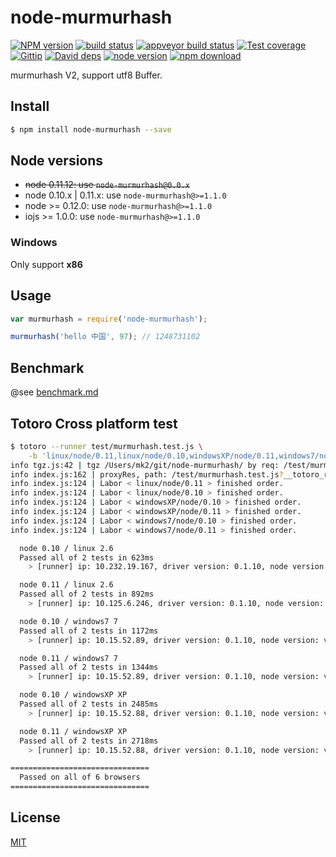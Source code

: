 node-murmurhash
=======

[![NPM version][npm-image]][npm-url]
[![build status][travis-image]][travis-url]
[![appveyor build status][appveyor-image]][appveyor-url]
[![Test coverage][coveralls-image]][coveralls-url]
[![Gittip][gittip-image]][gittip-url]
[![David deps][david-image]][david-url]
[![node version][node-image]][node-url]
[![npm download][download-image]][download-url]

[npm-image]: https://img.shields.io/npm/v/node-murmurhash.svg?style=flat-square
[npm-url]: https://npmjs.org/package/node-murmurhash
[travis-image]: https://img.shields.io/travis/node-modules/node-murmurhash.svg?style=flat-square
[travis-url]: https://travis-ci.org/node-modules/node-murmurhash
[appveyor-image]: https://ci.appveyor.com/api/projects/status/y4xkcvpkm7ghnu8q?svg=true
[appveyor-url]: https://ci.appveyor.com/project/fengmk2/node-murmurhash
[coveralls-image]: https://img.shields.io/coveralls/node-modules/node-murmurhash.svg?style=flat-square
[coveralls-url]: https://coveralls.io/r/node-modules/node-murmurhash?branch=master
[gittip-image]: https://img.shields.io/gittip/fengmk2.svg?style=flat-square
[gittip-url]: https://www.gittip.com/fengmk2/
[david-image]: https://img.shields.io/david/node-modules/node-murmurhash.svg?style=flat-square
[david-url]: https://david-dm.org/node-modules/node-murmurhash
[node-image]: https://img.shields.io/badge/node.js-%3E=_0.10-green.svg?style=flat-square
[node-url]: http://nodejs.org/download/
[download-image]: https://img.shields.io/npm/dm/node-murmurhash.svg?style=flat-square
[download-url]: https://npmjs.org/package/node-murmurhash

murmurhash V2, support utf8 Buffer.

## Install

```bash
$ npm install node-murmurhash --save
```

## Node versions

- ~~node 0.11.12: use `node-murmurhash@0.0.x`~~
- node 0.10.x | 0.11.x: use `node-murmurhash@>=1.1.0`
- node >= 0.12.0: use `node-murmurhash@>=1.1.0`
- iojs >= 1.0.0: use `node-murmurhash@>=1.1.0`

### Windows

Only support **x86**

## Usage

```js
var murmurhash = require('node-murmurhash');

murmurhash('hello 中国', 97); // 1248731102
```

## Benchmark

@see [benchmark.md](benchmark.md)

## Totoro Cross platform test

```bash
$ totoro --runner test/murmurhash.test.js \
	-b 'linux/node/0.11,linux/node/0.10,windowsXP/node/0.11,windows7/node/0.11,windowsXP/node/0.10,windows7/node/0.10'
info tgz.js:42 | tgz /Users/mk2/git/node-murmurhash/ by req: /test/murmurhash.test.js?__totoro_root_tgz=true
info index.js:162 | proxyRes, path: /test/murmurhash.test.js?__totoro_root_tgz=true, status: 200, body size: 78760
info index.js:124 | Labor < linux/node/0.11 > finished order.
info index.js:124 | Labor < linux/node/0.10 > finished order.
info index.js:124 | Labor < windowsXP/node/0.10 > finished order.
info index.js:124 | Labor < windowsXP/node/0.11 > finished order.
info index.js:124 | Labor < windows7/node/0.10 > finished order.
info index.js:124 | Labor < windows7/node/0.11 > finished order.

  node 0.10 / linux 2.6
  Passed all of 2 tests in 623ms
    > [runner] ip: 10.232.19.167, driver version: 0.1.10, node version: v0.10.29

  node 0.11 / linux 2.6
  Passed all of 2 tests in 892ms
    > [runner] ip: 10.125.6.246, driver version: 0.1.10, node version: v0.11.12

  node 0.10 / windows7 7
  Passed all of 2 tests in 1172ms
    > [runner] ip: 10.15.52.89, driver version: 0.1.10, node version: v0.10.29

  node 0.11 / windows7 7
  Passed all of 2 tests in 1344ms
    > [runner] ip: 10.15.52.89, driver version: 0.1.10, node version: v0.11.12

  node 0.10 / windowsXP XP
  Passed all of 2 tests in 2485ms
    > [runner] ip: 10.15.52.88, driver version: 0.1.10, node version: v0.10.29

  node 0.11 / windowsXP XP
  Passed all of 2 tests in 2718ms
    > [runner] ip: 10.15.52.88, driver version: 0.1.10, node version: v0.11.12

===============================
  Passed on all of 6 browsers
===============================
```

## License

[MIT](LICENSE.txt)
